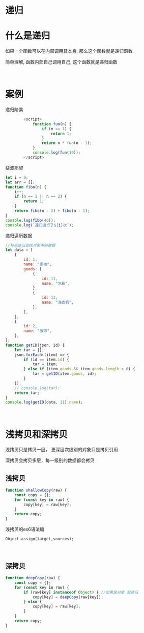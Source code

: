 # 递归

# 什么是递归

如果一个函数可以在内部调用其本身, 那么这个函数就是递归函数

简单理解, 函数内部自己调用自己, 这个函数就是递归函数

‍

# 案例

递归阶乘

```js
        <script>
            function fun(n) {
                if (n == 1) {
                    return 1;
                }
                return n * fun(n - 1);
            }
            console.log(fun(10));
        </script>
```

斐波那契

```js
let i = 0;
let arr = [];
function fibo(n) {
    i++;
    if (n == 1 || n == 2) {
        return 1;
    }
    return fibo(n - 2) + fibo(n - 1);
}
console.log(fibo(40));
console.log(`递归进行了${i}次`);
```

递归遍历数据

```js
//利用递归查找对象中的数据
let data = [
    {
        id: 1,
        name: "家电",
        goods: [
            {
                id: 11,
                name: "冰箱",
            },
            {
                id: 12,
                name: "洗衣机",
            },
        ],
    },
    {
        id: 2,
        name: "服饰",
    },
];
function getID(json, id) {
    let tar = {};
    json.forEach((item) => {
        if (id == item.id) {
            tar = item;
        } else if (item.goods && item.goods.length > 0) {
            tar = getID(item.goods, id);
        }
    });
    // console.log(tar);
    return tar;
}
console.log(getID(data, 11).name);
```

‍

# 浅拷贝和深拷贝

浅拷贝只是拷贝一层， 更深层次级别的对象只是拷贝引用

深拷贝会拷贝多层，每一级别的数据都会拷贝

## 浅拷贝

```js
function shallowCopy(raw) {
    const copy = {};
    for (const key in raw) {
        copy[key] = raw[key];
    }
    return copy;
}
```

浅拷贝的es6语法糖

`Object.assign(target,sources);`

‍

## 深拷贝

```js
function deepCopy(raw) {
    const copy = {};
    for (const key in raw) {
        if (raw[key] instanceof Object) { //如果是对象 就递归
            copy[key] = deepCopy(raw[key]);
        } else {
            copy[key] = raw[key];
        }
    }
    return copy;
}
```

‍
